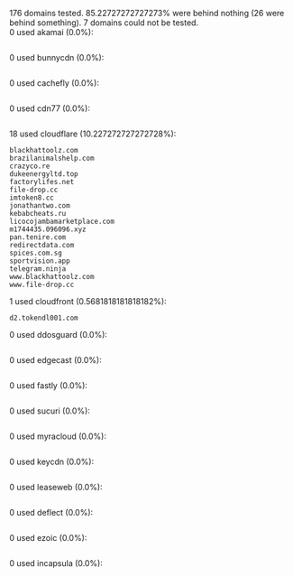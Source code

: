 176 domains tested. 85.22727272727273% were behind nothing (26 were behind something). 7 domains could not be tested.<br>
0 used akamai (0.0%):
```

```

0 used bunnycdn (0.0%):
```

```

0 used cachefly (0.0%):
```

```

0 used cdn77 (0.0%):
```

```

18 used cloudflare (10.227272727272728%):
```
blackhattoolz.com
brazilanimalshelp.com
crazyco.re
dukeenergyltd.top
factorylifes.net
file-drop.cc
imtoken8.cc
jonathantwo.com
kebabcheats.ru
licocojambamarketplace.com
m1744435.096096.xyz
pan.tenire.com
redirectdata.com
spices.com.sg
sportvision.app
telegram.ninja
www.blackhattoolz.com
www.file-drop.cc
```

1 used cloudfront (0.5681818181818182%):
```
d2.tokendl001.com
```

0 used ddosguard (0.0%):
```

```

0 used edgecast (0.0%):
```

```

0 used fastly (0.0%):
```

```

0 used sucuri (0.0%):
```

```

0 used myracloud (0.0%):
```

```

0 used keycdn (0.0%):
```

```

0 used leaseweb (0.0%):
```

```

0 used deflect (0.0%):
```

```

0 used ezoic (0.0%):
```

```

0 used incapsula (0.0%):
```

```
